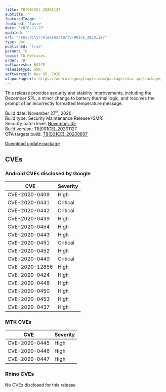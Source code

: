 ```yaml
---
title: T8(001CE)_20201127
subtitle: ''
featuredImage: ''
featured: 'false'
date: '2020-11-27'
updated: ''
url: "/security/releases/t8/t8-001ce_20201127"
type: doc
published: 'true'
parent: T8
topic: T8 Releases
order: '0'
softwaresku: 001CE
releasetype: SMR
softwarespl: Nov 05, 2020
otapackageurl: https://android.googleapis.com/packages/ota-api/package/c4206bee2791c1069ebb8dc08e60a0d6c2eceef9.zip
---
```


This release provides security and stability improvements, including the December SPL, a minor change to battery thermal logic, and resolves the prompt of an incorrectly formatted temperature message.

Build date: November 27<sup><small>th</small></sup>, 2020  
Build type: Security Maintenance Release (SMR)  
Security patch level: [November 05](https://source.android.com/security/bulletin/2020-11-01)  
Build version: T8(001CE)_20201127  
OTA targets build: [T8(001CE)_20200807](/security/releases/t8/t8-001ce_20200807)

<i class="far fa-cloud-download-alt"></i> [Download update package](https://android.googleapis.com/packages/ota-api/package/c4206bee2791c1069ebb8dc08e60a0d6c2eceef9.zip)

## CVEs
### Android CVEs disclosed by Google

| **CVE** | **Severity** |
|---------|--------------|
| CVE-2020-0409 | High |
| CVE-2020-0441 | Critical |
| CVE-2020-0442 | Critical |
| CVE-2020-0439 | High |
| CVE-2020-0454 | High |
| CVE-2020-0443 | High |
| CVE-2020-0451 | Critical
| CVE-2020-0452 | High |
| CVE-2020-0449 | Critical |
| CVE-2020-12856 | High |
| CVE-2020-0424 | High |
| CVE-2020-0448 | High |
| CVE-2020-0450 | High |
| CVE-2020-0453 | High |
| CVE-2020-0437 | High |

### MTK CVEs

| **CVE** | **Severity** |
|---------|--------------|
| CVE-2020-0445 | High |
| CVE-2020-0446 | High |
| CVE-2020-0447 | High |

### Rhino CVEs
No CVEs disclosed for this release
